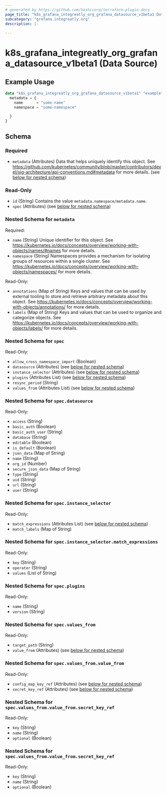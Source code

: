 ```yaml
---
# generated by https://github.com/hashicorp/terraform-plugin-docs
page_title: "k8s_grafana_integreatly_org_grafana_datasource_v1beta1 Data Source - terraform-provider-k8s"
subcategory: "grafana.integreatly.org"
description: |-
  
---
```


# k8s_grafana_integreatly_org_grafana_datasource_v1beta1 (Data Source)



## Example Usage

```terraform
data "k8s_grafana_integreatly_org_grafana_datasource_v1beta1" "example" {
  metadata = {
    name      = "some-name"
    namespace = "some-namespace"

  }
}
```

<!-- schema generated by tfplugindocs -->
## Schema

### Required

- `metadata` (Attributes) Data that helps uniquely identify this object. See https://github.com/kubernetes/community/blob/master/contributors/devel/sig-architecture/api-conventions.md#metadata for more details. (see [below for nested schema](#nestedatt--metadata))

### Read-Only

- `id` (String) Contains the value `metadata.namespace/metadata.name`.
- `spec` (Attributes) (see [below for nested schema](#nestedatt--spec))

<a id="nestedatt--metadata"></a>
### Nested Schema for `metadata`

Required:

- `name` (String) Unique identifier for this object. See https://kubernetes.io/docs/concepts/overview/working-with-objects/names/#names for more details.
- `namespace` (String) Namespaces provides a mechanism for isolating groups of resources within a single cluster. See https://kubernetes.io/docs/concepts/overview/working-with-objects/namespaces/ for more details.

Read-Only:

- `annotations` (Map of String) Keys and values that can be used by external tooling to store and retrieve arbitrary metadata about this object. See https://kubernetes.io/docs/concepts/overview/working-with-objects/annotations/ for more details.
- `labels` (Map of String) Keys and values that can be used to organize and categorize objects. See https://kubernetes.io/docs/concepts/overview/working-with-objects/labels/ for more details.


<a id="nestedatt--spec"></a>
### Nested Schema for `spec`

Read-Only:

- `allow_cross_namespace_import` (Boolean)
- `datasource` (Attributes) (see [below for nested schema](#nestedatt--spec--datasource))
- `instance_selector` (Attributes) (see [below for nested schema](#nestedatt--spec--instance_selector))
- `plugins` (Attributes List) (see [below for nested schema](#nestedatt--spec--plugins))
- `resync_period` (String)
- `values_from` (Attributes List) (see [below for nested schema](#nestedatt--spec--values_from))

<a id="nestedatt--spec--datasource"></a>
### Nested Schema for `spec.datasource`

Read-Only:

- `access` (String)
- `basic_auth` (Boolean)
- `basic_auth_user` (String)
- `database` (String)
- `editable` (Boolean)
- `is_default` (Boolean)
- `json_data` (Map of String)
- `name` (String)
- `org_id` (Number)
- `secure_json_data` (Map of String)
- `type` (String)
- `uid` (String)
- `url` (String)
- `user` (String)


<a id="nestedatt--spec--instance_selector"></a>
### Nested Schema for `spec.instance_selector`

Read-Only:

- `match_expressions` (Attributes List) (see [below for nested schema](#nestedatt--spec--instance_selector--match_expressions))
- `match_labels` (Map of String)

<a id="nestedatt--spec--instance_selector--match_expressions"></a>
### Nested Schema for `spec.instance_selector.match_expressions`

Read-Only:

- `key` (String)
- `operator` (String)
- `values` (List of String)



<a id="nestedatt--spec--plugins"></a>
### Nested Schema for `spec.plugins`

Read-Only:

- `name` (String)
- `version` (String)


<a id="nestedatt--spec--values_from"></a>
### Nested Schema for `spec.values_from`

Read-Only:

- `target_path` (String)
- `value_from` (Attributes) (see [below for nested schema](#nestedatt--spec--values_from--value_from))

<a id="nestedatt--spec--values_from--value_from"></a>
### Nested Schema for `spec.values_from.value_from`

Read-Only:

- `config_map_key_ref` (Attributes) (see [below for nested schema](#nestedatt--spec--values_from--value_from--config_map_key_ref))
- `secret_key_ref` (Attributes) (see [below for nested schema](#nestedatt--spec--values_from--value_from--secret_key_ref))

<a id="nestedatt--spec--values_from--value_from--config_map_key_ref"></a>
### Nested Schema for `spec.values_from.value_from.secret_key_ref`

Read-Only:

- `key` (String)
- `name` (String)
- `optional` (Boolean)


<a id="nestedatt--spec--values_from--value_from--secret_key_ref"></a>
### Nested Schema for `spec.values_from.value_from.secret_key_ref`

Read-Only:

- `key` (String)
- `name` (String)
- `optional` (Boolean)
